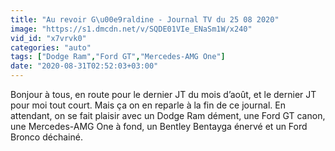 ```yaml
---
title: "Au revoir G\u00e9raldine - Journal TV du 25 08 2020"
image: "https://s1.dmcdn.net/v/SQDE01VIe_ENaSm1W/x240"
vid_id: "x7vrvk0"
categories: "auto"
tags: ["Dodge Ram","Ford GT","Mercedes-AMG One"]
date: "2020-08-31T02:52:03+03:00"
---
```

Bonjour à tous, en route pour le dernier JT du mois d’août, et le dernier JT pour moi tout court. Mais ça on en reparle à la fin de ce journal. En attendant, on se fait plaisir avec un Dodge Ram dément, une Ford GT canon, une Mercedes-AMG One à fond, un Bentley Bentayga énervé et un Ford Bronco déchainé.
